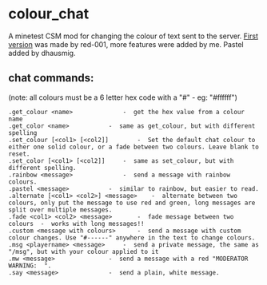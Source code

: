 # colour_chat
A minetest CSM mod for changing the colour of text sent to the server.
[First version](https://github.com/red-001/colour_chat) was made by red-001, more features were added by me. Pastel added by dhausmig.

## chat commands:  
(note: all colours must be a 6 letter hex code with a "#" - eg: "#ffffff")

	.get_colour <name>  			-  get the hex value from a colour name
	.get_color <name> 			-  same as get_colour, but with different spelling
	.set_colour [<col1> [<col2]]   		-  Set the default chat colour to either one solid colour, or a fade between two colours. Leave blank to reset.
	.set_color [<col1> [<col2]]		-  same as set_colour, but with different spelling.
	.rainbow <message>  			-  send a message with rainbow colours.
	.pastel <message>  			-  similar to rainbow, but easier to read.
	.alternate [<col1> <col2>] <message>	-  alternate between two colours, only put the message to use red and green, long messages are split over multiple messages.
	.fade <col1> <col2> <message>  		-  fade message between two colours  -  works with long messages!!
	.custom <message with colours>  	-  send a message with custom colour changes. Use "#------" anywhere in the text to change colours.
	.msg <playername> <message>		-  send a private message, the same as "/msg", but with your colour applied to it
	.mw <message>  				-  send a message with a red "MODERATOR WARNING:  ".
	.say <message>  			-  send a plain, white message.
